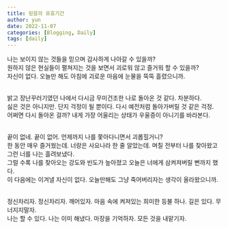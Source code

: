 ```yaml
---
title: 믿음의 유효기간
author: yun
date: 2022-11-07
categories: [Blogging, Daily]
tags: [daily]
---
```


나는 보이지 않는 것들을 믿으며 감사하게 나아갈 수 있을까? <br/>
원하지 않은 현실들이 펼쳐지는 것을 보면서 괴로워 않고 즐거워 할 수 있을까? <br/>
자신이 없다. 오늘만 해도 아침에 괴로운 마음에 눈물을 뚝뚝 흘렸으니까. <br/><br/>

밝고 장난꾸러기였던 나에서 다시금 무미건조한 나로 돌아온 것 같다. 차분하다. <br/>
싫은 것은 아니지만. 단지 걱정이 될 뿐이다. 다시 예전처럼 돌아가버릴 것 같은 걱정. <br/>
어쩌면 다시 돌아온 걸까? 내게 가장 어울리는 상태가 우울증이 아니기를 바라본다. <br/> <br/>

끝이 없네. 끝이 없어. 언제까지 나를 쫓아다니면서 괴롭힐거니? <br/>
한 동안 매우 즐거웠는데. 너랑은 사요나라 한 줄 알았는데. 며칠 전부터 나를 찾아왔고 그런 너를 나는 흘려보냈다. <br/>
그럴 수록 나를 찾아오는 강도와 빈도가 높아졌고 오늘은 너에게 삼켜져버릴 뻔까지 했다. <br/>
이 다음에는 이겨낼 자신이 없다. 오늘만해도 그냥 죽어버리자는 생각이 올라왔으니까. <br/> <br/>

정신차리자. 정신차리자. 깨어있자. 마음 속에 켜져있는 희미한 등불 하나. 길은 있다. 무너지지말자. <br/>
나는 할 수 있다. 나는 이미 해냈다. 마장을 기억하자. 모든 것을 내맡기자. 
